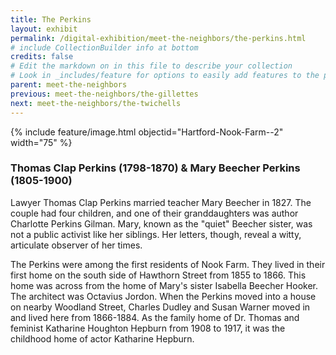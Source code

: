 ```yaml
---
title: The Perkins
layout: exhibit
permalink: /digital-exhibition/meet-the-neighbors/the-perkins.html
# include CollectionBuilder info at bottom
credits: false
# Edit the markdown on in this file to describe your collection
# Look in _includes/feature for options to easily add features to the page
parent: meet-the-neighbors
previous: meet-the-neighbors/the-gillettes
next: meet-the-neighbors/the-twichells
---
```


{% include feature/image.html objectid="Hartford-Nook-Farm--2" width="75" %}

### Thomas Clap Perkins (1798-1870) & Mary Beecher Perkins (1805-1900)  
Lawyer Thomas Clap Perkins married teacher Mary Beecher in 1827. The couple had four children, and one of their granddaughters was author Charlotte Perkins Gilman. Mary, known as the "quiet" Beecher sister, was not a public activist like her siblings. Her letters, though, reveal a witty, articulate observer of her times. 

The Perkins were among the first residents of Nook Farm. They lived in their first home on the south side of Hawthorn Street from 1855 to 1866. This home was across from the home of Mary's sister Isabella Beecher Hooker. The architect was Octavius Jordon. When the Perkins moved into a house on nearby Woodland Street, Charles Dudley and Susan Warner moved in and lived here from 1866-1884. As the family home of Dr. Thomas and feminist Katharine Houghton Hepburn from 1908 to 1917, it was the childhood home of actor Katharine Hepburn.
